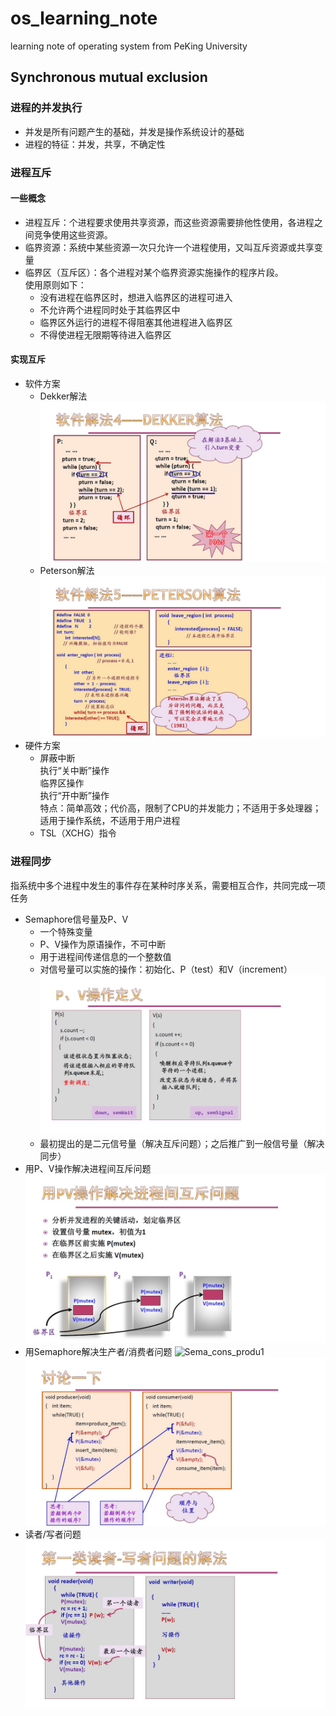# os_learning_note
learning note of operating system from PeKing University
## Synchronous mutual exclusion
### 进程的并发执行
* 并发是所有问题产生的基础，并发是操作系统设计的基础
* 进程的特征：并发，共享，不确定性
### 进程互斥
#### 一些概念
* 进程互斥：个进程要求使用共享资源，而这些资源需要排他性使用，各进程之间竞争使用这些资源。
* 临界资源：系统中某些资源一次只允许一个进程使用，又叫互斥资源或共享变量
* 临界区（互斥区）：各个进程对某个临界资源实施操作的程序片段。<br>
    使用原则如下：<br>
    - 没有进程在临界区时，想进入临界区的进程可进入
    - 不允许两个进程同时处于其临界区中
    - 临界区外运行的进程不得阻塞其他进程进入临界区
    - 不得使进程无限期等待进入临界区
#### 实现互斥
* 软件方案
    - Dekker解法
    ![dekker](https://github.com/sjtujw/os_learning_note/raw/master/img/dekker.jpg)
    - Peterson解法
    ![peterson](https://github.com/sjtujw/os_learning_note/raw/master/img/peterson.jpg)
* 硬件方案
    - 屏蔽中断<br>
        执行“关中断”操作<br>
            临界区操作<br>
        执行“开中断”操作<br>
        特点：简单高效；代价高，限制了CPU的并发能力；不适用于多处理器；适用于操作系统，不适用于用户进程<br>
    - TSL（XCHG）指令
### 进程同步
指系统中多个进程中发生的事件存在某种时序关系，需要相互合作，共同完成一项任务<br>
* Semaphore信号量及P、V
    - 一个特殊变量
    - P、V操作为原语操作，不可中断
    - 用于进程间传递信息的一个整数值
    - 对信号量可以实施的操作：初始化、P（test）和V（increment）
    ![p&v](https://github.com/sjtujw/os_learning_note/raw/master/img/pv.jpg)
    - 最初提出的是二元信号量（解决互斥问题）；之后推广到一般信号量（解决同步）
* 用P、V操作解决进程间互斥问题
    ![pv_mutex](https://github.com/sjtujw/os_learning_note/raw/master/img/pv_mutex.jpg)
* 用Semaphore解决生产者/消费者问题
    ![Sema_cons_produ1](https://github.com/sjtujw/os_learning_note/raw/master/img/sema_cons_produ1.jpg)
    ![Sema_cons_produ2](https://github.com/sjtujw/os_learning_note/raw/master/img/sema_cons_produ2.jpg)
* 读者/写者问题
    ![reader&writer](https://github.com/sjtujw/os_learning_note/raw/master/img/reader_writer.jpg)
